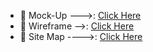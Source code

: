 - 👩 Mock-Up --->:   [Click Here](https://www.figma.com/file/wn8Hq2yQgkxy0rS1llZA9U/Untitled?node-id=0%3A1)
- 👩 Wireframe -->: [Click Here](https://wireframe.cc/kuEwjR)
- 👩 Site Map  ---->: [Click Here](https://www.gloomaps.com/jEnnPFHyCp)
